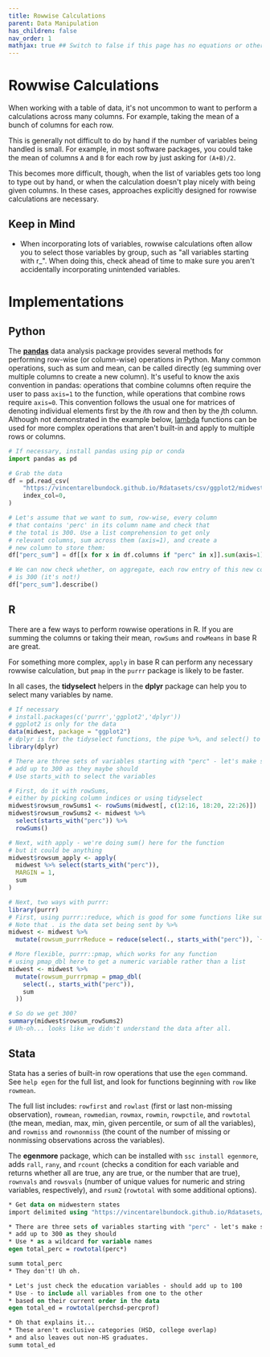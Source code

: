 ```yaml
---
title: Rowwise Calculations
parent: Data Manipulation
has_children: false
nav_order: 1
mathjax: true ## Switch to false if this page has no equations or other math rendering.
---
```


# Rowwise Calculations

When working with a table of data, it's not uncommon to want to perform a calculations across many columns. For example, taking the mean of a bunch of columns for each row.

This is generally not difficult to do by hand if the number of variables being handled is small. For example, in most software packages, you could take the mean of columns `A` and `B` for each row by just asking for `(A+B)/2`.

This becomes more difficult, though, when the list of variables gets too long to type out by hand, or when the calculation doesn't play nicely with being given columns. In these cases, approaches explicitly designed for rowwise calculations are necessary.

## Keep in Mind

- When incorporating lots of variables, rowwise calculations often allow you to select those variables by group, such as "all variables starting with r_". When doing this, check ahead of time to make sure you aren't accidentally incorporating unintended variables.

# Implementations

## Python

The [**pandas**](https://pandas.pydata.org/) data analysis package provides several methods for performing row-wise (or column-wise) operations in Python. Many common operations, such as sum and mean, can be called directly (eg summing over multiple columns to create a new column). It's useful to know the axis convention in pandas: operations that combine columns often require the user to pass `axis=1` to the function, while operations that combine rows require `axis=0`. This convention follows the usual one for matrices of denoting individual elements first by the *i*th row and then by the *j*th column.
Although not demonstrated in the example below, [lambda](https://www.analyticsvidhya.com/blog/2020/03/what-are-lambda-functions-in-python/) functions can be used for more complex operations that aren't built-in and apply to multiple rows or columns.

```python
# If necessary, install pandas using pip or conda
import pandas as pd

# Grab the data
df = pd.read_csv(
    "https://vincentarelbundock.github.io/Rdatasets/csv/ggplot2/midwest.csv",
    index_col=0,
)

# Let's assume that we want to sum, row-wise, every column
# that contains 'perc' in its column name and check that
# the total is 300. Use a list comprehension to get only
# relevant columns, sum across them (axis=1), and create a
# new column to store them:
df["perc_sum"] = df[[x for x in df.columns if "perc" in x]].sum(axis=1)

# We can now check whether, on aggregate, each row entry of this new column
# is 300 (it's not!)
df["perc_sum"].describe()

```

## R

There are a few ways to perform rowwise operations in R. If you are summing the columns or taking their mean, `rowSums` and `rowMeans` in base R are great.

For something more complex, `apply` in base R can perform any necessary rowwise calculation, but `pmap` in the `purrr` package is likely to be faster.

In all cases, the **tidyselect** helpers in the **dplyr** package can help you to select many variables by name.

```r
# If necessary
# install.packages(c('purrr','ggplot2','dplyr'))
# ggplot2 is only for the data
data(midwest, package = "ggplot2")
# dplyr is for the tidyselect functions, the pipe %>%, and select() to pick columns
library(dplyr)

# There are three sets of variables starting with "perc" - let's make sure they
# add up to 300 as they maybe should
# Use starts_with to select the variables

# First, do it with rowSums,
# either by picking column indices or using tidyselect
midwest$rowsum_rowSums1 <- rowSums(midwest[, c(12:16, 18:20, 22:26)])
midwest$rowsum_rowSums2 <- midwest %>%
  select(starts_with("perc")) %>%
  rowSums()

# Next, with apply - we're doing sum() here for the function
# but it could be anything
midwest$rowsum_apply <- apply(
  midwest %>% select(starts_with("perc")),
  MARGIN = 1,
  sum
)

# Next, two ways with purrr:
library(purrr)
# First, using purrr::reduce, which is good for some functions like summing
# Note that . is the data set being sent by %>%
midwest <- midwest %>%
  mutate(rowsum_purrrReduce = reduce(select(., starts_with("perc")), `+`))

# More flexible, purrr::pmap, which works for any function
# using pmap_dbl here to get a numeric variable rather than a list
midwest <- midwest %>%
  mutate(rowsum_purrrpmap = pmap_dbl(
    select(., starts_with("perc")),
    sum
  ))

# So do we get 300?
summary(midwest$rowsum_rowSums2)
# Uh-oh... looks like we didn't understand the data after all.

```

## Stata

Stata has a series of built-in row operations that use the `egen` command. See `help egen` for the full list, and look for functions beginning with `row` like `rowmean`.

The full list includes: `rowfirst` and `rowlast` (first or last non-missing observation), `rowmean`, `rowmedian`, `rowmax`, `rowmin`, `rowpctile`, and `rowtotal` (the mean, median, max, min, given percentile, or sum of all the variables), and `rowmiss` and `rownonmiss` (the count of the number of missing or nonmissing observations across the variables).

The **egenmore** package, which can be installed with `ssc install egenmore`, adds `rall`, `rany`, and `rcount` (checks a condition for each variable and returns whether all are true, any are true, or the number that are true), `rownvals` and `rowsvals` (number of unique values for numeric and string variables, respectively), and `rsum2` (`rowtotal` with some additional options).

```stata
* Get data on midwestern states
import delimited using "https://vincentarelbundock.github.io/Rdatasets/csv/ggplot2/midwest.csv"

* There are three sets of variables starting with "perc" - let's make sure they
* add up to 300 as they should
* Use * as a wildcard for variable names
egen total_perc = rowtotal(perc*)

summ total_perc
* They don't! Uh oh.

* Let's just check the education variables - should add up to 100
* Use - to include all variables from one to the other
* based on their current order in the data
egen total_ed = rowtotal(perchsd-percprof)

* Oh that explains it...
* These aren't exclusive categories (HSD, college overlap)
* and also leaves out non-HS graduates.
summ total_ed
```
